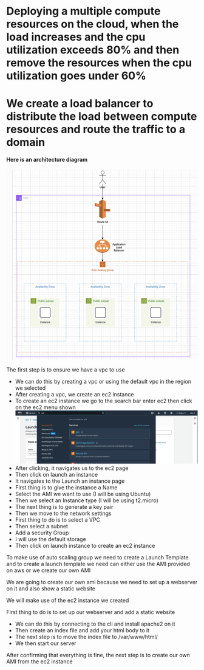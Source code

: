 # Deploying a multiple compute resources on the cloud, when the load increases and the cpu utilization exceeds 80% and then remove the resources when the cpu utilization goes under 60%
# We create a load balancer to distribute the load between compute resources and route the traffic to a domain

#### Here is an architecture diagram
![Architectural Diagram](images%20/diagram.png)

The first step is to ensure we have a vpc to use
- We can do this by creating a vpc or using the default vpc in the region we selected
- After creating a vpc, we create an ec2 instance 
- To create an ec2 instance we go to the search bar enter ec2 then click on the ec2 menu shown
  ![EC2 Search](images%20/ec2.png)
- After clicking, it navigates us to the ec2 page 
- Then click on launch an instance 
- It navigates to the Launch an instance page
- First thing is to give the instance a Name
- Select the AMI we want to use (I will be using Ubuntu)
- Then we select an Instance type (I will be using t2.micro)
- The next thing is to generate a key pair 
- Then we move to the network settings
- First thing to do is to select a VPC
- Then select a subnet 
- Add a security Group
- I will use the default storage 
- Then click on launch instance to create an ec2 instance 

To make use of auto scaling group we need to create a Launch Template and to create a launch template we need can either use the AMI provided on aws or we create our own AMI

We are going to create our own ami because we need to set up a webserver on it and also show a static website 

We will make use of the ec2 instance we created 

First thing to do is to set up our webserver and add a static website 
- We can do this by connecting to the cli and install apache2 on it
- Then create an index file and add your html body to it
- The next step is to move the index file to /var/www/html/
- We then start our server 

After confirming that everything is fine, the next step is to create our own AMI from the ec2 instance


